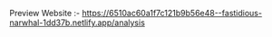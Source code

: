 Preview Website :-  https://6510ac60a1f7c121b9b56e48--fastidious-narwhal-1dd37b.netlify.app/analysis
